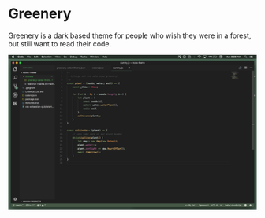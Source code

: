 # Greenery

Greenery is a dark based theme for people who wish they were in a forest, but still want to read their code.

![Screenshot](/assets/screenshot.png)


